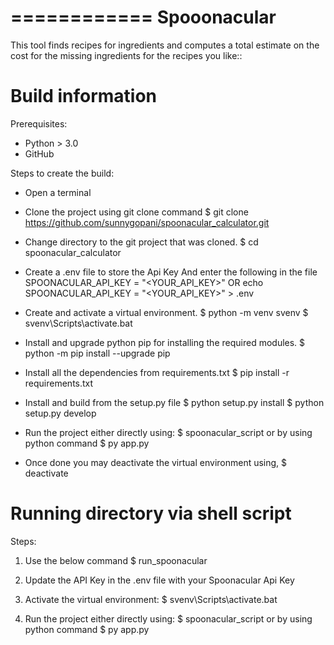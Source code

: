 ============
Spooonacular
============

This tool finds recipes for ingredients and computes a total estimate on the cost for the missing ingredients for the recipes you like::


Build information
=================

Prerequisites:

* Python > 3.0 
* GitHub

Steps to create the build:

* Open a terminal

* Clone the project using git clone command
	$ git clone https://github.com/sunnygopani/spoonacular_calculator.git
* Change directory to the git project that was cloned.
	$ cd spoonacular_calculator
	
* Create a .env file to store the Api Key
	And enter the following in the file
	SPOONACULAR_API_KEY = "<YOUR_API_KEY>"
	OR
	echo SPOONACULAR_API_KEY = "<YOUR_API_KEY>"  > .env
	
* Create and activate a virtual environment.
	$ python -m venv svenv
	$ svenv\Scripts\activate.bat
	
* Install and upgrade python pip for installing the required modules.
	$ python -m pip install --upgrade pip

* Install all the dependencies from requirements.txt
	$ pip install -r requirements.txt

* Install and build from the setup.py file
	$ python setup.py install
	$ python setup.py develop

* Run the project either directly using:
	$ spoonacular_script
	or by using python command
	$ py app.py
	
* Once done you may deactivate the virtual environment using,
	$ deactivate


Running directory via shell script
==================================

Steps:

1. Use the below command
	$ run_spoonacular

2. Update the API Key in the .env file with your Spoonacular Api Key

3. Activate the virtual environment:
	$ svenv\Scripts\activate.bat
	
4. Run the project either directly using:
	$ spoonacular_script
	or by using python command
	$ py app.py
